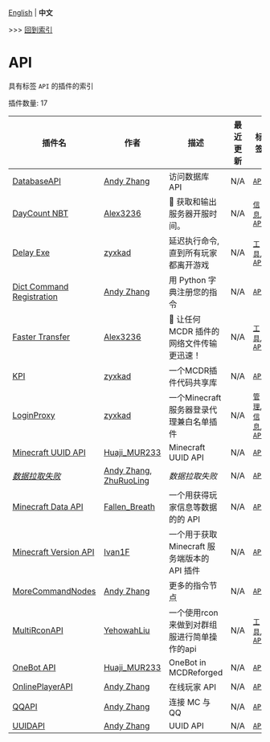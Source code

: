 [English](readme.md) | **中文**

\>\>\> [回到索引](/readme-zh_cn.md)

# API

具有标签 `API` 的插件的索引

插件数量: 17

| 插件名 | 作者 | 描述 | 最近更新 | 标签 |
| --- | --- | --- | --- | --- |
| [DatabaseAPI](/plugins/database_api/readme-zh_cn.md) | [Andy Zhang](https://github.com/AnzhiZhang) | 访问数据库 API | N/A | [`API`](/labels/api/readme-zh_cn.md) |
| [DayCount NBT](/plugins/daycount_nbt/readme-zh_cn.md) | [Alex3236](https://github.com/alex3236) | :calendar: 获取和输出服务器开服时间。 | N/A | [`信息`](/labels/information/readme-zh_cn.md), [`API`](/labels/api/readme-zh_cn.md) |
| [Delay Exe](/plugins/delayexe/readme-zh_cn.md) | [zyxkad](https://github.com/zyxkad) | 延迟执行命令, 直到所有玩家都离开游戏 | N/A | [`工具`](/labels/tool/readme-zh_cn.md), [`API`](/labels/api/readme-zh_cn.md) |
| [Dict Command Registration](/plugins/dict_command_registration/readme-zh_cn.md) | [Andy Zhang](https://github.com/AnzhiZhang) | 用 Python 字典注册您的指令 | N/A | [`API`](/labels/api/readme-zh_cn.md) |
| [Faster Transfer](/plugins/faster_transfer/readme-zh_cn.md) | [Alex3236](https://github.com/alex3236) | :rocket: 让任何 MCDR 插件的网络文件传输更迅速！ | N/A | [`工具`](/labels/tool/readme-zh_cn.md), [`API`](/labels/api/readme-zh_cn.md) |
| [KPI](/plugins/kpi/readme-zh_cn.md) | [zyxkad](https://github.com/zyxkad) | 一个MCDR插件代码共享库 | N/A | [`API`](/labels/api/readme-zh_cn.md) |
| [LoginProxy](/plugins/loginproxy/readme-zh_cn.md) | [zyxkad](https://github.com/zyxkad) | 一个Minecraft服务器登录代理兼白名单插件 | N/A | [`管理`](/labels/management/readme-zh_cn.md), [`信息`](/labels/information/readme-zh_cn.md), [`API`](/labels/api/readme-zh_cn.md) |
| [Minecraft UUID API](/plugins/mc_uuid/readme-zh_cn.md) | [Huaji_MUR233](https://github.com/HuajiMUR233) | Minecraft UUID API | N/A | [`API`](/labels/api/readme-zh_cn.md) |
| [*数据拉取失败*](/plugins/minecraft_command_register/readme-zh_cn.md) | [Andy Zhang](https://github.com/AnzhiZhang), [ZhuRuoLing](https://github.com/ZhuRuoLing) | *数据拉取失败* | N/A | [`API`](/labels/api/readme-zh_cn.md) |
| [Minecraft Data API](/plugins/minecraft_data_api/readme-zh_cn.md) | [Fallen_Breath](https://github.com/Fallen-Breath) | 一个用获得玩家信息等数据的的 API | N/A | [`API`](/labels/api/readme-zh_cn.md) |
| [Minecraft Version API](/plugins/minecraft_version_api/readme-zh_cn.md) | [Ivan1F](https://github.com/Ivan-1F) | 一个用于获取 Minecraft 服务端版本的 API 插件 | N/A | [`API`](/labels/api/readme-zh_cn.md) |
| [MoreCommandNodes](/plugins/more_command_nodes/readme-zh_cn.md) | [Andy Zhang](https://github.com/AnzhiZhang) | 更多的指令节点 | N/A | [`API`](/labels/api/readme-zh_cn.md) |
| [MultiRconAPI](/plugins/multi_rcon_api/readme-zh_cn.md) | [YehowahLiu](https://github.com/YehowahLiu) | 一个使用rcon来做到对群组服进行简单操作的api | N/A | [`工具`](/labels/tool/readme-zh_cn.md), [`API`](/labels/api/readme-zh_cn.md) |
| [OneBot API](/plugins/onebot_api/readme-zh_cn.md) | [Huaji_MUR233](https://github.com/HuajiMUR233) | OneBot in MCDReforged | N/A | [`API`](/labels/api/readme-zh_cn.md) |
| [OnlinePlayerAPI](/plugins/online_player_api/readme-zh_cn.md) | [Andy Zhang](https://github.com/AnzhiZhang) | 在线玩家 API | N/A | [`API`](/labels/api/readme-zh_cn.md) |
| [QQAPI](/plugins/qq_api/readme-zh_cn.md) | [Andy Zhang](https://github.com/AnzhiZhang) | 连接 MC 与 QQ | N/A | [`API`](/labels/api/readme-zh_cn.md) |
| [UUIDAPI](/plugins/uuid_api/readme-zh_cn.md) | [Andy Zhang](https://github.com/AnzhiZhang) | UUID API | N/A | [`API`](/labels/api/readme-zh_cn.md) |

